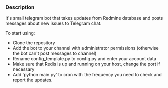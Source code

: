 ### Description

It's small telegram bot that takes updates from Redmine database 
and posts messages about new issues to Telegram chat.

To start using:

* Clone the repository
* Add the bot to your channel with administrator permissions 
(otherwise the bot can't post messages to channel)
* Rename config_template.py to config.py and enter your account data
* Make sure that Redis is up and running on your host, change the port if necessary
* Add 'python main.py' to cron with the frequency you need to check and report the updates.
